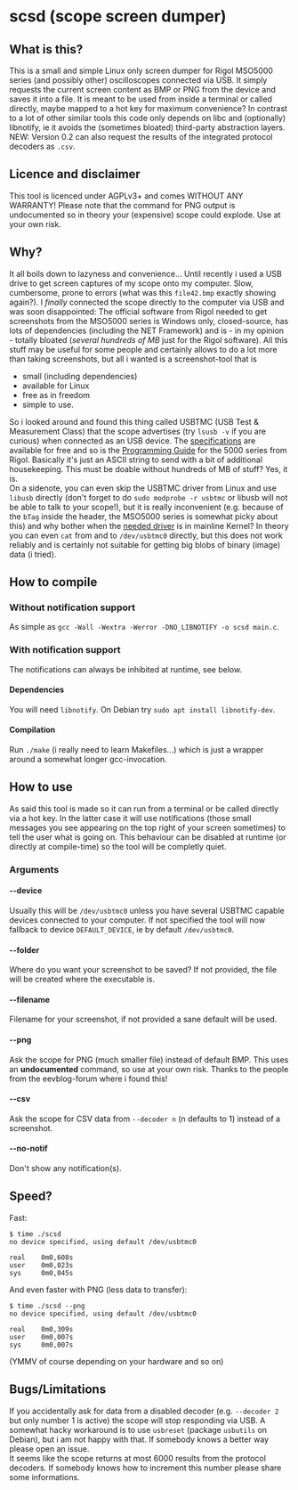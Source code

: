 # scsd (scope screen dumper)

## What is this?
This is a small and simple Linux only screen dumper for Rigol MSO5000 series (and possibly other) oscilloscopes connected via USB. It simply requests the current screen content as BMP or PNG from the device and saves it into a file. It is meant to be used from inside a terminal or called directly, maybe mapped to a hot key for maximum convenience? In contrast to a lot of other similar tools this code only depends on libc and (optionally) libnotify, ie it avoids the (sometimes bloated) third-party abstraction layers.  
NEW: Version 0.2 can also request the results of the integrated protocol decoders as `.csv`.

## Licence and disclaimer
This tool is licenced under AGPLv3+ and comes WITHOUT ANY WARRANTY! Please note that the command for PNG output is undocumented so in theory your (expensive) scope could explode. Use at your own risk.

## Why?
It all boils down to lazyness and convenience... Until recently i used a USB drive to get screen captures of my scope onto my computer. Slow, cumbersome, prone to errors (what was this `file42.bmp` exactly showing again?). I *finally* connected the scope directly to the computer via USB and was soon disappointed: The official software from Rigol needed to get screenshots from the MSO5000 series is Windows only, closed-source, has lots of dependencies (including the NET Framework) and is - in my opinion - totally bloated (*several hundreds of MB* just for the Rigol software). All this stuff may be useful for some people and certainly allows to do a lot more than taking screenshots, but all i wanted is a screenshot-tool that is
* small (including dependencies)
* available for Linux
* free as in freedom
* simple to use.

So i looked around and found this thing called USBTMC (USB Test & Measurement Class) that the scope advertises (try `lsusb -v` if you are curious) when connected as an USB device. The [specifications](https://www.usb.org/document-library/test-measurement-class-specification/) are available for free and so is the [Programming Guide](https://int.rigol.com/Images/MSO5000ProgrammingGuideEN_tcm7-4051.pdf) for the 5000 series from Rigol. Basically it's just an ASCII string to send with a bit of additional housekeeping. This must be doable without hundreds of MB of stuff? Yes, it is.  
On a sidenote, you can even skip the USBTMC driver from Linux and use `libusb` directly (don't forget to do `sudo modprobe -r usbtmc` or libusb will not be able to talk to your scope!), but it is really inconvenient (e.g. because of the `bTag` inside the header, the MSO5000 series is somewhat picky about this) and why bother when the [needed driver](https://github.com/torvalds/linux/blob/master/drivers/usb/class/usbtmc.c) is in mainline Kernel? In theory you can even `cat` from and to `/dev/usbtmc0` directly, but this does not work reliably and is certainly not suitable for getting big blobs of binary (image) data (i tried).

## How to compile
### Without notification support
As simple as `gcc -Wall -Wextra -Werror -DNO_LIBNOTIFY -o scsd main.c`.
### With notification support
The notifications can always be inhibited at runtime, see below.
#### Dependencies
You will need `libnotify`. On Debian try `sudo apt install libnotify-dev`. 
#### Compilation
Run `./make` (i really need to learn Makefiles...) which is just a wrapper around a somewhat longer gcc-invocation.

## How to use
As said this tool is made so it can run from a terminal or be called directly via a hot key. In the latter case it will use notifications (those small messages you see appearing on the top right of your screen sometimes) to tell the user what is going on. This behaviour can be disabled at runtime (or directly at compile-time) so the tool will be completly quiet.
### Arguments
#### --device
Usually this will be `/dev/usbtmc0` unless you have several USBTMC capable devices connected to your computer. If not specified the tool will now fallback to device `DEFAULT_DEVICE`, ie by default `/dev/usbtmc0`.
#### --folder
Where do you want your screenshot to be saved? If not provided, the file will be created where the executable is.
#### --filename
Filename for your screenshot, if not provided a sane default will be used.
#### --png
Ask the scope for PNG (much smaller file) instead of default BMP. This uses an **undocumented** command, so use at your own risk. Thanks to the people from the eevblog-forum where i found this!
#### --csv
Ask the scope for CSV data from `--decoder n` (n defaults to 1) instead of a screenshot.
#### --no-notif
Don't show any notification(s).

## Speed?
Fast:
```
$ time ./scsd
no device specified, using default /dev/usbtmc0

real    0m0,608s
user    0m0,023s
sys     0m0,045s
```
And even faster with PNG (less data to transfer):
```
$ time ./scsd --png
no device specified, using default /dev/usbtmc0

real    0m0,309s
user    0m0,007s
sys     0m0,007s
```
(YMMV of course depending on your hardware and so on)

## Bugs/Limitations
If you accidentally ask for data from a disabled decoder (e.g. `--decoder 2` but only number 1 is active) the scope will stop responding via USB. A somewhat hacky workaround is to use `usbreset` (package `usbutils` on Debian), but i am not happy with that. If somebody knows a better way please open an issue.  
It seems like the scope returns at most 6000 results from the protocol decoders. If somebody knows how to increment this number please share some informations.
